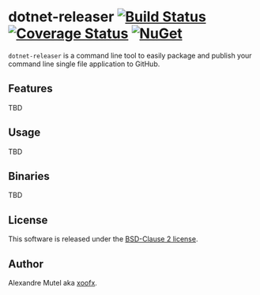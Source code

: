 # dotnet-releaser [![Build Status](https://github.com/xoofx/dotnet-releaser/workflows/ci/badge.svg?branch=main)](https://github.com/xoofx/dotnet-releaser/actions) [![Coverage Status](https://coveralls.io/repos/github/xoofx/dotnet-releaser/badge.svg?branch=main)](https://coveralls.io/github/xoofx/dotnet-releaser?branch=master) [![NuGet](https://img.shields.io/nuget/v/dotnet-releaser.svg)](https://www.nuget.org/packages/dotnet-releaser/)

<!--<img align="right" width="160px" height="160px" src="https://raw.githubusercontent.com/xoofx/dotnet-releaser/main/img/dotnet-releaser.png">-->

`dotnet-releaser` is a command line tool to easily package and publish your command line single file application to GitHub. 

## Features

TBD


## Usage

TBD

## Binaries

TBD

## License

This software is released under the [BSD-Clause 2 license](https://opensource.org/licenses/BSD-2-Clause). 

## Author

Alexandre Mutel aka [xoofx](http://xoofx.com).